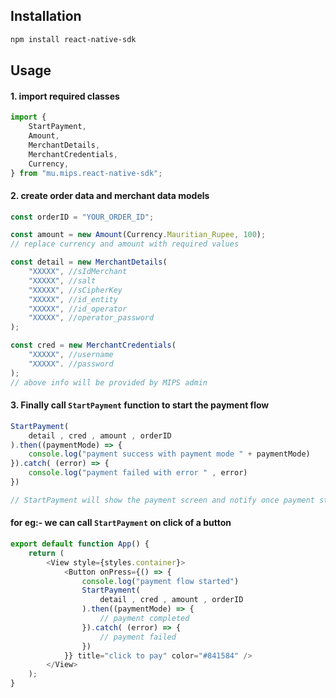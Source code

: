 ## Installation

```  bash 
npm install react-native-sdk
```
## Usage

#### 1. import required classes

``` javascript
import {
	StartPayment,
	Amount,
	MerchantDetails,
	MerchantCredentials,
	Currency,
} from "mu.mips.react-native-sdk";
```
#### 2. create order data and merchant data models
```Javascript
const orderID = "YOUR_ORDER_ID";

const amount = new Amount(Currency.Mauritian_Rupee, 100);
// replace currency and amount with required values

const detail = new MerchantDetails(
	"XXXXX", //sIdMerchant
	"XXXXX", //salt
	"XXXXX", //sCipherKey
	"XXXXX", //id_entity
	"XXXXX", //id_operator
	"XXXXX", //operator_password
);

const cred = new MerchantCredentials(
	"XXXXX", //username
	"XXXXX". //password
);
// above info will be provided by MIPS admin
```
#### 3. Finally call `StartPayment` function to start the payment flow
``` Javascript
StartPayment(
	detail , cred , amount , orderID
).then((paymentMode) => {
	console.log("payment success with payment mode " + paymentMode)
}).catch( (error) => {
	console.log("payment failed with error " , error)
})

// StartPayment will show the payment screen and notify once payment status changes 
```

#### for eg:-  we can call `StartPayment` on click of a button

``` javascript
export default function App() {
	return (
		<View style={styles.container}>
			<Button onPress={() => {
				console.log("payment flow started")
				StartPayment(
					detail , cred , amount , orderID
				).then((paymentMode) => {
					// payment completed
				}).catch( (error) => {
					// payment failed
				})
			}} title="click to pay" color="#841584" />
		</View>
	);
}
```